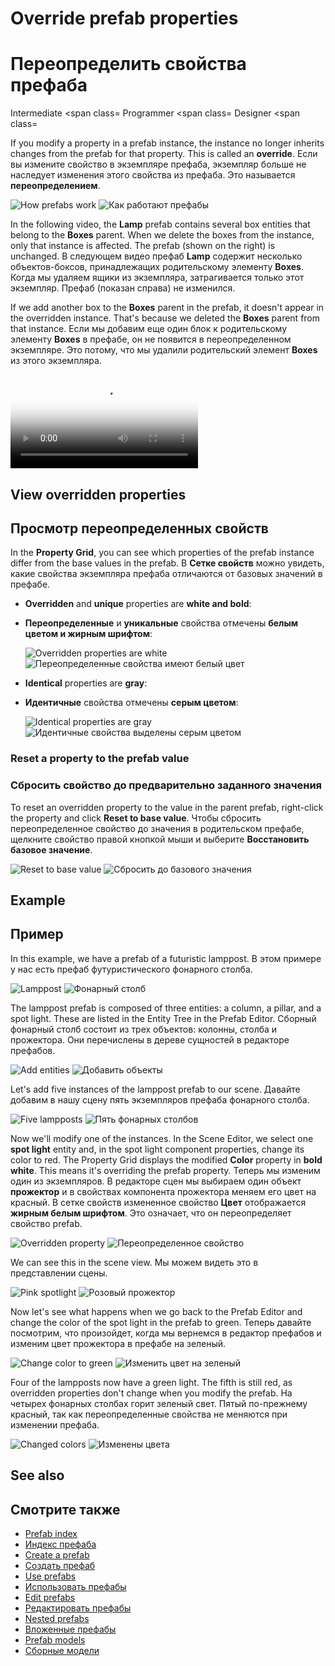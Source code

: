 # Override prefab properties
# Переопределить свойства префаба

<span class="label label-doc-level">Intermediate</span>
<span class=
<span class="label label-doc-audience">Programmer</span>
<span class=
<span class="label label-doc-audience">Designer</span>
<span class=

If you modify a property in a prefab instance, the instance no longer inherits changes from the prefab for that property. This is called an **override**.
Если вы измените свойство в экземпляре префаба, экземпляр больше не наследует изменения этого свойства из префаба.  Это называется **переопределением**.

![How prefabs work](media/create-manage-prefabs-how-prefabs-work.png)
![Как работают префабы](media/create-manage-prefabs-how-prefabs-work.png)

In the following video, the **Lamp** prefab contains several box entities that belong to the **Boxes** parent. When we delete the boxes from the instance, only that instance is affected. The prefab (shown on the right) is unchanged.
В следующем видео префаб **Lamp** содержит несколько объектов-боксов, принадлежащих родительскому элементу **Boxes**.  Когда мы удаляем ящики из экземпляра, затрагивается только этот экземпляр.  Префаб (показан справа) не изменился.

If we add another box to the **Boxes** parent in the prefab, it doesn't appear in the overridden instance. That's because we deleted the **Boxes** parent from that instance.
Если мы добавим еще один блок к родительскому элементу **Boxes** в префабе, он не появится в переопределенном экземпляре.  Это потому, что мы удалили родительский элемент **Boxes** из этого экземпляра.

<p>
<p>
<video autoplay loop class="responsive-video" poster="media/delete-boxes-from-prefab-instance.jpg">
<цикл автоматического воспроизведения видео class=
   <source src="media/delete-boxes-from-prefab-instance.mp4" type="video/mp4">
<source src=
</video>
</видео>
</p>
</p>

## View overridden properties
## Просмотр переопределенных свойств

In the **Property Grid**, you can see which properties of the prefab instance differ from the base values in the prefab.
В **Сетке свойств** можно увидеть, какие свойства экземпляра префаба отличаются от базовых значений в префабе.

* **Overridden** and **unique** properties are **white and bold**:
* **Переопределенные** и **уникальные** свойства отмечены **белым цветом и жирным шрифтом**:

    ![Overridden properties are white](media/use-prefabs-overriden-properties-appear-white.png)
![Переопределенные свойства имеют белый цвет](media/use-prefabs-overriden-properties-appear-white.png)

* **Identical** properties are **gray**:
* **Идентичные** свойства отмечены **серым цветом**:

    ![Identical properties are gray](media/use-prefabs-identical-properties-appear-gray.png)
![Идентичные свойства выделены серым цветом](media/use-prefabs-identical-properties-appear-gray.png)

### Reset a property to the prefab value
### Сбросить свойство до предварительно заданного значения

To reset an overridden property to the value in the parent prefab, right-click the property and click **Reset to base value**.
Чтобы сбросить переопределенное свойство до значения в родительском префабе, щелкните свойство правой кнопкой мыши и выберите **Восстановить базовое значение**.

![Reset to base value](media/use-prefabs-reset-property-to-base-value.png)
![Сбросить до базового значения](media/use-prefabs-reset-property-to-base-value.png)

## Example
## Пример

In this example, we have a prefab of a futuristic lamppost.
В этом примере у нас есть префаб футуристического фонарного столба.

![Lamppost](media/lamppost-prefab.jpg)
![Фонарный столб](media/lamppost-prefab.jpg)

The lamppost prefab is composed of three entities: a column, a pillar, and a spot light. These are listed in the Entity Tree in the Prefab Editor.
Сборный фонарный столб состоит из трех объектов: колонны, столба и прожектора.  Они перечислены в дереве сущностей в редакторе префабов.

![Add entities](media/lamppost-prefab-entities.png)
![Добавить объекты](media/lamppost-prefab-entities.png)

Let's add five instances of the lamppost prefab to our scene.
Давайте добавим в нашу сцену пять экземпляров префаба фонарного столба.

![Five lampposts](media/lamppost-prefab-instances.jpg)
![Пять фонарных столбов](media/lamppost-prefab-instances.jpg)

Now we'll modify one of the instances. In the Scene Editor, we select one **spot light** entity and, in the spot light component properties, change its color to red. The Property Grid displays the modified **Color** property in **bold white**. This means it's overriding the prefab property.
Теперь мы изменим один из экземпляров.  В редакторе сцен мы выбираем один объект **прожектор** и в свойствах компонента прожектора меняем его цвет на красный.  В сетке свойств измененное свойство **Цвет** отображается **жирным белым шрифтом**.  Это означает, что он переопределяет свойство prefab.

![Overridden property](media/override-prefab-property.png)
![Переопределенное свойство](media/override-prefab-property.png)

We can see this in the scene view.
Мы можем видеть это в представлении сцены.

![Pink spotlight](media/pink-lamppost-prefab.jpg)
![Розовый прожектор](media/pink-lamppost-prefab.jpg)

Now let's see what happens when we go back to the Prefab Editor and change the color of the spot light in the prefab to green.
Теперь давайте посмотрим, что произойдет, когда мы вернемся в редактор префабов и изменим цвет прожектора в префабе на зеленый.

![Change color to green](media/change-prefab-color-to-green.png)
![Изменить цвет на зеленый](media/change-prefab-color-to-green.png)

Four of the lampposts now have a green light. The fifth is still red, as overridden properties don't change when you modify the prefab.
На четырех фонарных столбах горит зеленый свет.  Пятый по-прежнему красный, так как переопределенные свойства не меняются при изменении префаба.

![Changed colors](media/lamppost-prefab-instances-with-override.jpg)
![Изменены цвета](media/lamppost-prefab-instances-with-override.jpg)

## See also
## Смотрите также

* [Prefab index](index.md)
* [Индекс префаба](index.md)
* [Create a prefab](create-a-prefab.md)
* [Создать префаб](create-a-prefab.md)
* [Use prefabs](use-prefabs.md)
* [Использовать префабы](use-prefabs.md)
* [Edit prefabs](edit-prefabs.md)
* [Редактировать префабы](edit-prefabs.md)
* [Nested prefabs](nested-prefabs.md)
* [Вложенные префабы](nested-prefabs.md)
* [Prefab models](prefab-models.md)
* [Сборные модели](prefab-models.md)
